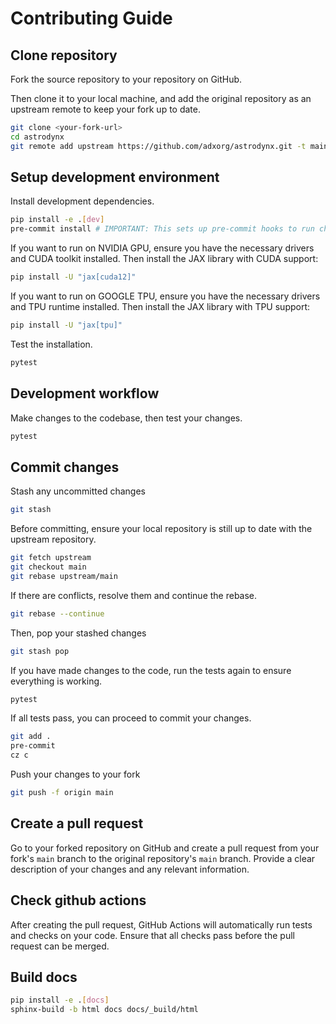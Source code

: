 # Contributing Guide

## Clone repository
Fork the source repository to your repository on GitHub.

Then clone it to your local machine, and add the original repository as an upstream remote to keep your fork up to date.
```bash
git clone <your-fork-url>
cd astrodynx
git remote add upstream https://github.com/adxorg/astrodynx.git -t main
```

## Setup development environment
Install development dependencies.
```bash
pip install -e .[dev]
pre-commit install # IMPORTANT: This sets up pre-commit hooks to run checks before committing.
```
If you want to run on NVIDIA GPU, ensure you have the necessary drivers and CUDA toolkit installed. Then install the JAX library with CUDA support:
```bash
pip install -U "jax[cuda12]"
```
If you want to run on GOOGLE TPU, ensure you have the necessary drivers and TPU runtime installed. Then install the JAX library with TPU support:
```bash
pip install -U "jax[tpu]"
```

Test the installation.
```bash
pytest
```

## Development workflow
Make changes to the codebase, then test your changes.
```bash
pytest
```

## Commit changes

Stash any uncommitted changes
```bash
git stash
```

Before committing, ensure your local repository is still up to date with the upstream repository.
```bash
git fetch upstream
git checkout main
git rebase upstream/main
```
If there are conflicts, resolve them and continue the rebase.
```bash
git rebase --continue
```
Then, pop your stashed changes
```bash
git stash pop
```
If you have made changes to the code, run the tests again to ensure everything is working.
```bash
pytest
```
If all tests pass, you can proceed to commit your changes.
```bash
git add .
pre-commit
cz c
```
Push your changes to your fork
```bash
git push -f origin main
```

## Create a pull request
Go to your forked repository on GitHub and create a pull request from your fork's `main` branch to the original repository's `main` branch. Provide a clear description of your changes and any relevant information.

## Check github actions
After creating the pull request, GitHub Actions will automatically run tests and checks on your code. Ensure that all checks pass before the pull request can be merged.


## Build docs
```bash
pip install -e .[docs]
sphinx-build -b html docs docs/_build/html
```
